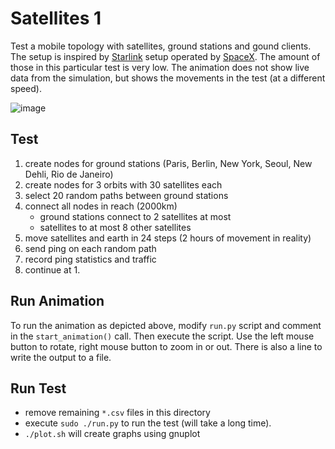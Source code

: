 # Satellites 1

Test a mobile topology with satellites, ground stations and gound clients. The setup is inspired by [Starlink](https://www.starlink.com/) setup operated by [SpaceX](https://www.spacex.com/). The amount of those in this particular test is very low. The animation does not show live data from the simulation, but shows the movements in the test (at a different speed).

![image](animation.gif)

## Test

1. create nodes for ground stations (Paris, Berlin, New York, Seoul, New Dehli, Rio de Janeiro)
2. create nodes for 3 orbits with 30 satellites each
3. select 20 random paths between ground stations
4. connect all nodes in reach (2000km)
    * ground stations connect to 2 satellites at most
    * satellites to at most 8 other satellites
5. move satellites and earth in 24 steps (2 hours of movement in reality)
6. send ping on each random path
7. record ping statistics and traffic
8. continue at 1.

## Run Animation

To run the animation as depicted above, modify `run.py` script and comment in the `start_animation()` call. Then execute the script. Use the left mouse button to rotate, right mouse button to zoom in or out. There is also a line to write the output to a file.

## Run Test

* remove remaining `*.csv` files in this directory
* execute `sudo ./run.py` to run the test (will take a long time).
* `./plot.sh` will create graphs using gnuplot
